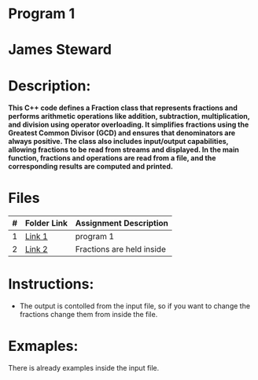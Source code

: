 # Program 1

# James Steward

# Description:
#### This C++ code defines a Fraction class that represents fractions and performs arithmetic operations like addition, subtraction, multiplication, and division using operator overloading. It simplifies fractions using the Greatest Common Divisor (GCD) and ensures that denominators are always positive. The class also includes input/output capabilities, allowing fractions to be read from streams and displayed. In the main function, fractions and operations are read from a file, and the corresponding results are computed and printed.


# Files

|  #  | Folder Link | Assignment Description |
| :-: | ----------- | ---------------------- |
|  1  |[Link 1](main.cpp)   | program 1 |
|  2  | [Link 2](Input.txt)       | Fractions are held inside |


# Instructions:

* The output is contolled from the input file, so if you want to change the fractions change them from inside the file.

# Exmaples:
There is already examples inside the input file.
